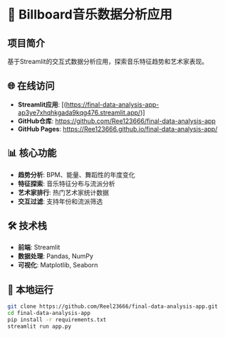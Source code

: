 # 🎵 Billboard音乐数据分析应用

## 项目简介
基于Streamlit的交互式数据分析应用，探索音乐特征趋势和艺术家表现。

## 🌐 在线访问
- **Streamlit应用**: [(https://final-data-analysis-app-ap3ye7xhqhkgada9kqg476.streamlit.app/)]
- **GitHub仓库**: https://github.com/Ree123666/final-data-analysis-app
- **GitHub Pages**: https://Ree123666.github.io/final-data-analysis-app/

## 📊 核心功能
- **趋势分析**: BPM、能量、舞蹈性的年度变化
- **特征探索**: 音乐特征分布与流派分析  
- **艺术家排行**: 热门艺术家统计数据
- **交互过滤**: 支持年份和流派筛选

## 🛠️ 技术栈
- **前端**: Streamlit
- **数据处理**: Pandas, NumPy
- **可视化**: Matplotlib, Seaborn

## 🏃 本地运行
```bash
git clone https://github.com/Reel23666/final-data-analysis-app.git
cd final-data-analysis-app
pip install -r requirements.txt
streamlit run app.py

